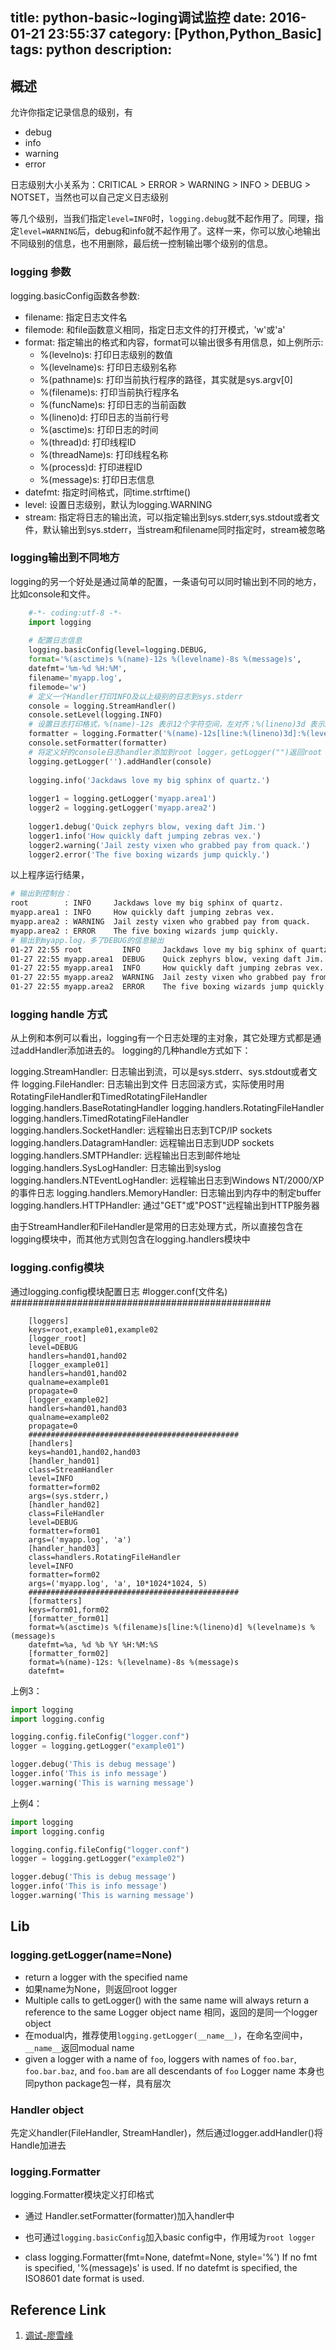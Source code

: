 title: python-basic~loging调试监控
date: 2016-01-21 23:55:37
category: [Python,Python_Basic]
tags: python
description: 
----
## 概述

允许你指定记录信息的级别，有
- debug
- info
- warning
- error

日志级别大小关系为：CRITICAL > ERROR > WARNING > INFO > DEBUG > NOTSET，当然也可以自己定义日志级别

等几个级别，当我们指定`level=INFO`时，`logging.debug`就不起作用了。同理，指定`level=WARNING`后，debug和info就不起作用了。这样一来，你可以放心地输出不同级别的信息，也不用删除，最后统一控制输出哪个级别的信息。

<!-- more -->

### logging 参数
logging.basicConfig函数各参数:
* filename: 指定日志文件名
* filemode: 和file函数意义相同，指定日志文件的打开模式，'w'或'a'
* format: 指定输出的格式和内容，format可以输出很多有用信息，如上例所示:
     -   %(levelno)s: 打印日志级别的数值
     -   %(levelname)s: 打印日志级别名称
     -   %(pathname)s: 打印当前执行程序的路径，其实就是sys.argv[0]
     -   %(filename)s: 打印当前执行程序名
     -   %(funcName)s: 打印日志的当前函数
     -   %(lineno)d: 打印日志的当前行号
     -   %(asctime)s: 打印日志的时间
     -   %(thread)d: 打印线程ID
     -   %(threadName)s: 打印线程名称
     -   %(process)d: 打印进程ID
     -   %(message)s: 打印日志信息
* datefmt: 指定时间格式，同time.strftime()
* level: 设置日志级别，默认为logging.WARNING
* stream: 指定将日志的输出流，可以指定输出到sys.stderr,sys.stdout或者文件，默认输出到sys.stderr，当stream和filename同时指定时，stream被忽略

### logging输出到不同地方

logging的另一个好处是通过简单的配置，一条语句可以同时输出到不同的地方，比如console和文件。

``` python
    #-*- coding:utf-8 -*-
    import logging
    
    # 配置日志信息
    logging.basicConfig(level=logging.DEBUG,
    format='%(asctime)s %(name)-12s %(levelname)-8s %(message)s',
    datefmt='%m-%d %H:%M',
    filename='myapp.log',
    filemode='w')
    # 定义一个Handler打印INFO及以上级别的日志到sys.stderr
    console = logging.StreamHandler()
    console.setLevel(logging.INFO)
    # 设置日志打印格式，%(name)-12s 表示12个字符空间，左对齐；%(lineno)3d 表示3个字符空间，右对齐
    formatter = logging.Formatter('%(name)-12s[line:%(lineno)3d]:%(levelname)-8s %(message)s')
    console.setFormatter(formatter)
    # 将定义好的console日志handler添加到root logger，getLogger("")返回root Logger
    logging.getLogger('').addHandler(console)
    
    logging.info('Jackdaws love my big sphinx of quartz.')
    
    logger1 = logging.getLogger('myapp.area1')
    logger2 = logging.getLogger('myapp.area2')
    
    logger1.debug('Quick zephyrs blow, vexing daft Jim.')
    logger1.info('How quickly daft jumping zebras vex.')
    logger2.warning('Jail zesty vixen who grabbed pay from quack.')
    logger2.error('The five boxing wizards jump quickly.')
```
以上程序运行结果，
``` bash
# 输出到控制台：
root        : INFO     Jackdaws love my big sphinx of quartz.
myapp.area1 : INFO     How quickly daft jumping zebras vex.
myapp.area2 : WARNING  Jail zesty vixen who grabbed pay from quack.
myapp.area2 : ERROR    The five boxing wizards jump quickly.
# 输出到myapp.log，多了DEBUG的信息输出
01-27 22:55 root         INFO     Jackdaws love my big sphinx of quartz.
01-27 22:55 myapp.area1  DEBUG    Quick zephyrs blow, vexing daft Jim.
01-27 22:55 myapp.area1  INFO     How quickly daft jumping zebras vex.
01-27 22:55 myapp.area2  WARNING  Jail zesty vixen who grabbed pay from quack.
01-27 22:55 myapp.area2  ERROR    The five boxing wizards jump quickly.
```

### logging handle 方式

从上例和本例可以看出，logging有一个日志处理的主对象，其它处理方式都是通过addHandler添加进去的。
logging的几种handle方式如下：
 
logging.StreamHandler: 日志输出到流，可以是sys.stderr、sys.stdout或者文件
logging.FileHandler: 日志输出到文件
日志回滚方式，实际使用时用RotatingFileHandler和TimedRotatingFileHandler
logging.handlers.BaseRotatingHandler
logging.handlers.RotatingFileHandler
logging.handlers.TimedRotatingFileHandler
logging.handlers.SocketHandler: 远程输出日志到TCP/IP sockets
logging.handlers.DatagramHandler:  远程输出日志到UDP sockets
logging.handlers.SMTPHandler:  远程输出日志到邮件地址
logging.handlers.SysLogHandler: 日志输出到syslog
logging.handlers.NTEventLogHandler: 远程输出日志到Windows NT/2000/XP的事件日志
logging.handlers.MemoryHandler: 日志输出到内存中的制定buffer
logging.handlers.HTTPHandler: 通过"GET"或"POST"远程输出到HTTP服务器
 
由于StreamHandler和FileHandler是常用的日志处理方式，所以直接包含在logging模块中，而其他方式则包含在logging.handlers模块中

### logging.config模块

通过logging.config模块配置日志
#logger.conf(文件名)
###############################################
```
    [loggers]
    keys=root,example01,example02
    [logger_root]
    level=DEBUG
    handlers=hand01,hand02
    [logger_example01]
    handlers=hand01,hand02
    qualname=example01
    propagate=0
    [logger_example02]
    handlers=hand01,hand03
    qualname=example02
    propagate=0
    ###############################################
    [handlers]
    keys=hand01,hand02,hand03
    [handler_hand01]
    class=StreamHandler
    level=INFO
    formatter=form02
    args=(sys.stderr,)
    [handler_hand02]
    class=FileHandler
    level=DEBUG
    formatter=form01
    args=('myapp.log', 'a')
    [handler_hand03]
    class=handlers.RotatingFileHandler
    level=INFO
    formatter=form02
    args=('myapp.log', 'a', 10*1024*1024, 5)
    ###############################################
    [formatters]
    keys=form01,form02
    [formatter_form01]
    format=%(asctime)s %(filename)s[line:%(lineno)d] %(levelname)s %(message)s
    datefmt=%a, %d %b %Y %H:%M:%S
    [formatter_form02]
    format=%(name)-12s: %(levelname)-8s %(message)s
    datefmt=
```
上例3：
``` python
import logging
import logging.config

logging.config.fileConfig("logger.conf")
logger = logging.getLogger("example01")

logger.debug('This is debug message')
logger.info('This is info message')
logger.warning('This is warning message')
```
上例4：
``` python
import logging
import logging.config

logging.config.fileConfig("logger.conf")
logger = logging.getLogger("example02")

logger.debug('This is debug message')
logger.info('This is info message')
logger.warning('This is warning message')
```

## Lib

### logging.getLogger(name=None)

* return a logger with the specified name
* 如果name为None，则返回root logger
* Multiple calls to getLogger() with the same name will always return a reference to the same Logger object
  name 相同，返回的是同一个logger object
* 在modual内，推荐使用`logging.getLogger(__name__)`，在命名空间中，`__name__`返回modual name
* given a logger with a name of `foo`, loggers with names of `foo.bar`, `foo.bar.baz`, and `foo.bam` are all descendants of `foo`
  Logger name 本身也同python package包一样，具有层次

### Handler object

先定义handler(FileHandler, StreamHandler)，然后通过logger.addHandler()将Handle加进去

### logging.Formatter

logging.Formatter模块定义打印格式

* 通过 Handler.setFormatter(formatter)加入handler中
* 也可通过`logging.basicConfig`加入basic config中，作用域为`root logger`

* class logging.Formatter(fmt=None, datefmt=None, style='%')
    If no fmt is specified, '%(message)s' is used. If no datefmt is specified, the ISO8601 date format is used.

## Reference Link
1. [调试-廖雪峰](http://www.liaoxuefeng.com/wiki/0014316089557264a6b348958f449949df42a6d3a2e542c000/001431915578556ad30ab3933ae4e82a03ee2e9a4f70871000)
